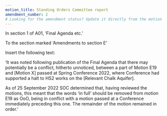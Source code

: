 ```yaml
---
motion_title: Standing Orders Committee report
amendment_number: 2
# Looking for the amendment status? Update it directly from the motion page!
---
```

In section 1 of A01, ‘Final Agenda etc.’

To the section marked ‘Amendments to section E’

Insert the following text:

‘It was noted following publication of the Final Agenda that there may potentially be a conflict, hitherto unnoticed, between a part of Motion E19 and [Motion X] passed at Spring Conference 2022, where Conference had supported a halt to HS2 works on the [Relevant Chalk Aquifer].

As of 25 September 2022 SOC determined that, having reviewed the motions, this meant that the words ‘in full’ should be removed from motion E19 as OoO, being in conflict with a motion passed at a Conference immediately preceding this one. The remainder of the motion remained in order.’

